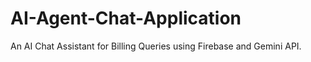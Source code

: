 # AI-Agent-Chat-Application
An AI Chat Assistant for Billing Queries using Firebase and Gemini API.
